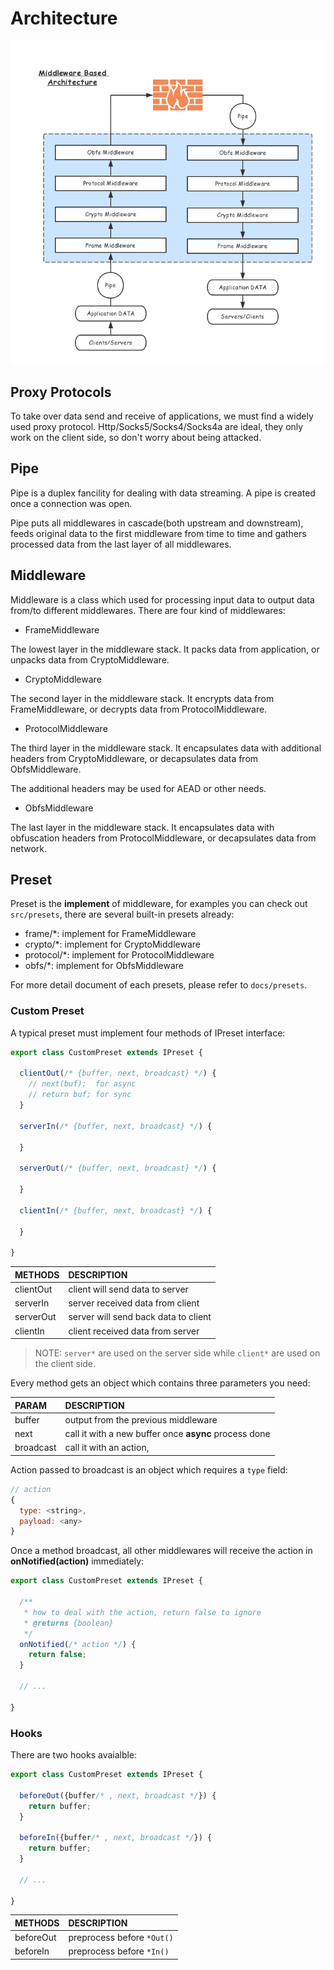 # Architecture

![architecture](architecture.png)

## Proxy Protocols

To take over data send and receive of applications, we must find a widely
used proxy protocol. Http/Socks5/Socks4/Socks4a are ideal, they only work
on the client side, so don't worry about being attacked.

## Pipe

Pipe is a duplex fancility for dealing with data streaming. A pipe is created once a
connection was open.

Pipe puts all middlewares in cascade(both upstream and downstream), feeds
original data to the first middleware from time to time and gathers processed
data from the last layer of all middlewares.

## Middleware

Middleware is a class which used for processing input data to output data from/to
different middlewares. There are four kind of middlewares:

* FrameMiddleware

The lowest layer in the middleware stack. It packs data from application,
or unpacks data from CryptoMiddleware.

* CryptoMiddleware

The second layer in the middleware stack. It encrypts data from FrameMiddleware,
or decrypts data from ProtocolMiddleware.

* ProtocolMiddleware

The third layer in the middleware stack. It encapsulates data with additional
headers from CryptoMiddleware, or decapsulates data from ObfsMiddleware.

The additional headers may be used for AEAD or other needs.

* ObfsMiddleware

The last layer in the middleware stack. It encapsulates data with obfuscation
headers from ProtocolMiddleware, or decapsulates data from network.

## Preset

Preset is the **implement** of middleware, for examples you can check out `src/presets`,
there are several built-in presets already:

* frame/*: implement for FrameMiddleware
* crypto/*: implement for CryptoMiddleware
* protocol/*: implement for ProtocolMiddleware
* obfs/*: implement for ObfsMiddleware

For more detail document of each presets, please refer to `docs/presets`.

### Custom Preset

A typical preset must implement four methods of IPreset interface:

```js
export class CustomPreset extends IPreset {

  clientOut(/* {buffer, next, broadcast} */) {
    // next(buf);  for async
    // return buf; for sync
  }

  serverIn(/* {buffer, next, broadcast} */) {

  }

  serverOut(/* {buffer, next, broadcast} */) {

  }

  clientIn(/* {buffer, next, broadcast} */) {

  }

}
```

| METHODS   | DESCRIPTION                          |
| :-------- | :----------------------------------- |
| clientOut | client will send data to server      |
| serverIn  | server received data from client     |
| serverOut | server will send back data to client |
| clientIn  | client received data from server     |

> NOTE: `server*` are used on the server side while `client*` are used on the client side.

Every method gets an object which contains three parameters you need:

| PARAM     | DESCRIPTION                                           |
| :-------- | :---------------------------------------------------- |
| buffer    | output from the previous middleware                   |
| next      | call it with a new buffer once **async** process done |
| broadcast | call it with an action,                               |

Action passed to broadcast is an object which requires a `type` field:

```js
// action
{
  type: <string>,
  payload: <any>
}
```

Once a method broadcast, all other middlewares will receive the action in
**onNotified(action)** immediately:

```js
export class CustomPreset extends IPreset {

  /**
   * how to deal with the action, return false to ignore
   * @returns {boolean}
   */
  onNotified(/* action */) {
    return false;
  }

  // ...

}
```

### Hooks

There are two hooks avaialble:

```js
export class CustomPreset extends IPreset {

  beforeOut({buffer/* , next, broadcast */}) {
    return buffer;
  }

  beforeIn({buffer/* , next, broadcast */}) {
    return buffer;
  }

  // ...

}
```

| METHODS   | DESCRIPTION                |
| :-------- | :------------------------- |
| beforeOut | preprocess before `*Out()` |
| beforeIn  | preprocess before `*In()`  |
